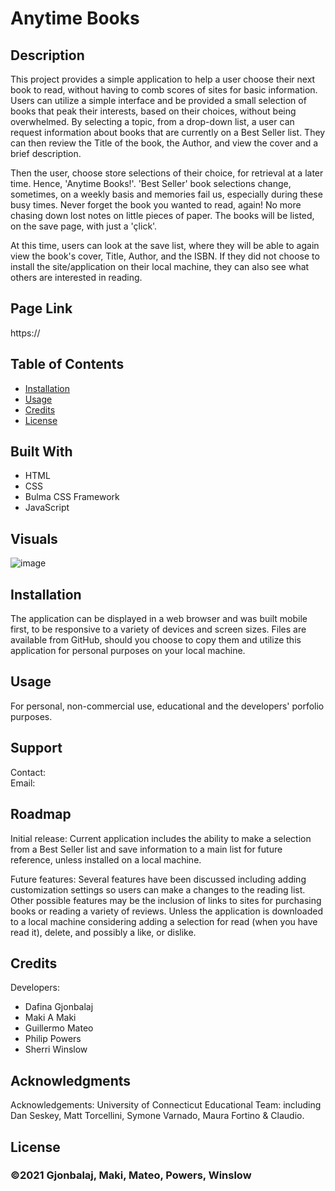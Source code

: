 # Anytime Books

## Description
This project provides a simple application to help a user choose their next book to read, without having to comb scores of sites for basic information.  Users can utilize a simple interface and be provided a small selection of books that peak their interests, based on their choices, without being overwhelmed.  By selecting a topic, from a drop-down list, a user can request information about books that are currently on a Best Seller list.  They can then review the Title of the book, the Author, and view the cover and a brief description. 

Then the user, choose store selections of their choice, for retrieval at a later time.  Hence, 'Anytime Books!'. 'Best Seller' book selections change, sometimes, on a weekly basis and memories fail us, especially during these busy times.  Never forget the book you wanted to read, again!  No more chasing down lost notes on little pieces of paper.  The books will be listed, on the save page, with just a 'çlick'.

At this time, users can look at the save list, where they will be able to again view the book's cover, Title, Author, and the ISBN. If they did not choose to install the site/application on their local machine, they can also see what others are interested in reading.  

## Page Link
https://

## Table of Contents
* [Installation](#installation)
* [Usage](#usage)
* [Credits](#credits)
* [License](#license)
## Built With
* HTML
* CSS
* Bulma CSS Framework
* JavaScript

## Visuals
 ![image](./assets/images/) 

## Installation
The application can be displayed in a web browser and was built mobile first, to be responsive to a variety of devices and screen sizes.  Files are available from GitHub, should you choose to copy them and utilize this application for personal purposes on your local machine.

## Usage
For personal, non-commercial use, educational and the developers' porfolio purposes.

## Support
Contact:  
Email:  

## Roadmap
Initial release: Current application includes the ability to make a selection from a Best Seller list and save information to a main list for future reference, unless installed on a local machine.

Future features:  Several features have been discussed including adding customization settings so users can make a changes to the reading list. Other possible features may be the inclusion of links to sites for purchasing books or reading a variety of reviews.  Unless the application is downloaded to a local machine considering adding a selection for read (when you have read it), delete, and possibly a like, or dislike.  

## Credits
Developers:
* Dafina Gjonbalaj
* Maki A Maki
* Guillermo Mateo
* Philip Powers
* Sherri Winslow

## Acknowledgments
Acknowledgements:  University of Connecticut Educational Team: including Dan Seskey, Matt Torcellini, Symone Varnado, Maura Fortino & Claudio.

## License


### ©2021 Gjonbalaj, Maki, Mateo, Powers, Winslow